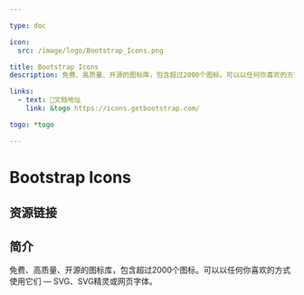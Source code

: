 ```yaml
---

type: doc

icon:
  src: /image/logo/Bootstrap_Icons.png

title: Bootstrap Icons
description: 免费、高质量、开源的图标库，包含超过2000个图标。可以以任何你喜欢的方式使用它们 — SVG、SVG精灵或网页字体。

links:
  - text: 📖文档地址
    link: &togo https://icons.getbootstrap.com/

togo: *togo

---
```


<ShowLogo />

# Bootstrap Icons

<ShowBreadcrumb />

## 资源链接

<ShowLinks />

## 简介

免费、高质量、开源的图标库，包含超过2000个图标。可以以任何你喜欢的方式使用它们 — SVG、SVG精灵或网页字体。
